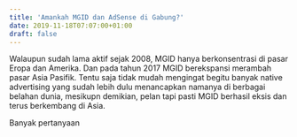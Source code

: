```yaml
---
title: 'Amankah MGID dan AdSense di Gabung?'
date: 2019-11-18T07:07:00+01:00
draft: false
---
```


  
Walaupun sudah lama aktif sejak 2008, MGID hanya berkonsentrasi di pasar Eropa dan Amerika. Dan pada tahun 2017 MGID berekspansi merambah pasar Asia Pasifik. Tentu saja tidak mudah mengingat begitu banyak native advertising yang sudah lebih dulu menancapkan namanya di berbagai belahan dunia, mesikupn demikian, pelan tapi pasti MGID berhasil eksis dan terus berkembang di Asia.  
  
Banyak pertanyaan
